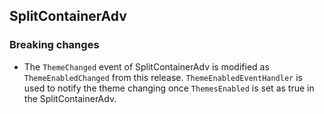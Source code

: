 ## SplitContainerAdv

### Breaking changes

* The `ThemeChanged` event of SplitContainerAdv is modified as `ThemeEnabledChanged` from this release. `ThemeEnabledEventHandler` is used to notify the theme changing once `ThemesEnabled` is set as true in the SplitContainerAdv.